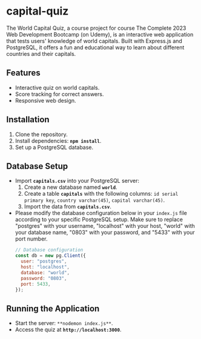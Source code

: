 # capital-quiz

The World Capital Quiz, a course project for course The Complete 2023 Web Development Bootcamp (on Udemy), is an interactive web application that tests users' knowledge of world capitals. Built with Express.js and PostgreSQL, it offers a fun and educational way to learn about different countries and their capitals.

## **Features**

- Interactive quiz on world capitals.
- Score tracking for correct answers.
- Responsive web design.

## **Installation**

1. Clone the repository.
2. Install dependencies: **`npm install`**.
3. Set up a PostgreSQL database.

## **Database Setup**

- Import **`capitals.csv`** into your PostgreSQL server:
  1. Create a new database named **`world`**.
  2. Create a table **`capitals`** with the following columns: `id serial primary key`, `country varchar(45)`, `capital varchar(45)`.
  3. Import the data from **`capitals.csv`**.
- Please modify the database configuration below in your `index.js` file according to your specific PostgreSQL setup. Make sure to replace "postgres" with your username, "localhost" with your host, "world" with your database name, "0803" with your password, and "5433" with your port number.
  ```jsx
  // Database configuration
  const db = new pg.Client({
    user: "postgres",
    host: "localhost",
    database: "world",
    password: "0803",
    port: 5433,
  });
  ```

## **Running the Application**

- Start the server: `**nodemon index.js**`.
- Access the quiz at **`http://localhost:3000`**.
